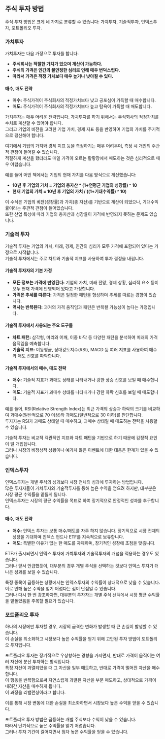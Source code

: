 ## 주식 투자 방법

주식 투자 방법은 크게 네 가지로 분류할 수 있습니다: 가치투자, 기술적투자, 인덱스투자, 포트폴리오 투자.

### 가치투자

가치투자는 다음 가정으로 투자를 합니다:
- **주식회사는 적절한 가치가 있으며 계산이 가능하다.**
- **주식의 가격은 인간의 불안정한 심리로 인해 매우 변덕스럽다.**
- **따라서 가격은 적정 가치보다 매우 높거나 낮아질 수 있다.**

#### 매수, 매도 전략
- **매수:** 주식가격이 주식회사의 적정가치보다 낮고 공포심이 가득할 때 매수합니다.
- **매도:** 주식가격이 주식회사의 적정가치보다 높고 탐욕이 가득할 때 매도합니다.

가치투자는 매우 어려운 전략입니다. 가치투자를 하기 위해서는 주식회사의 적정가치를 수치로 계산할 수 있어야 합니다.  
그리고 기업의 비전을 고려한 기업 가치, 경제 지표 등을 반영하여 기업의 가치를 주기적으로 갱신해야 합니다.

여기에서 기업의 가치와 경제 지표 등을 측정하기는 매우 어려우며, 측정 시 개인의 주관적 관점이 들어갈 수 있습니다.  
적절하게 계산을 했더라도 매일 가격이 오르는 활황장에서 매도하는 것은 심리적으로 매우 어렵습니다.

예를 들어 어떤 책에서는 기업의 현재 가치를 다음 방식으로 계산했습니다:

- **10년 후 기업의 가치 = 기업의 총자산 * (1+연평균 기업의 성장률) ^ 10**
- **현재 기업의 가치 = 10년 후 기업의 가치 / ((1+기대수익률) ^ 10)**

이 수식은 기업의 비전(성장률)과 가치(총 자산)를 기반으로 계산이 되었으나, 기대수익률이라는 주관적 관점이 들어있습니다.  
또한 산업 특성에 따라 기업의 총자산과 성장률이 가격에 반영되지 못하는 문제도 있습니다.

### 기술적 투자

기술적 투자는 기업의 가치, 미래, 경제, 인간의 심리가 모두 가격에 포함되어 있다는 가정으로 시작합니다.  
기술적 투자에서는 주로 차트와 기술적 지표를 사용하여 투자 결정을 내립니다.

#### 기술적 투자자의 기본 가정
- **모든 정보는 가격에 반영된다:** 기업의 가치, 미래 전망, 경제 상황, 심리적 요소 등이 모두 현재 가격에 반영되어 있다고 가정합니다.
- **가격은 추세를 따른다:** 가격은 일정한 패턴을 형성하며 추세를 따르는 경향이 있습니다.
- **역사는 반복된다:** 과거의 가격 움직임과 패턴은 반복될 가능성이 높다는 가정입니다.

#### 기술적 투자에서 사용되는 주요 도구들
- **차트 패턴:** 삼각형, 머리와 어깨, 이중 바닥 등 다양한 패턴을 분석하여 미래의 가격 움직임을 예측합니다.
- **기술적 지표:** 이동평균, 상대강도지수(RSI), MACD 등 여러 지표를 사용하여 매수와 매도 신호를 파악합니다.

#### 기술적 투자에서의 매수, 매도 전략
- **매수:** 기술적 지표가 과매도 상태를 나타내거나 강한 상승 신호를 보일 때 매수합니다.
- **매도:** 기술적 지표가 과매수 상태를 나타내거나 강한 하락 신호를 보일 때 매도합니다.

예를 들어, RSI(Relative Strength Index)는 최근 가격의 상승과 하락의 크기를 비교하여 과매수(일반적으로 70 이상)와 과매도(일반적으로 30 이하)를 판단합니다.  
투자자는 RSI가 과매도 상태일 때 매수하고, 과매수 상태일 때 매도하는 전략을 사용할 수 있습니다.

기술적 투자는 비교적 객관적인 지표와 차트 패턴을 기반으로 하기 때문에 감정적 요인이 덜 개입됩니다.  
그러나 시장의 비정상적 상황이나 예기치 않은 이벤트에 대한 대응은 한계가 있을 수 있습니다.

### 인덱스투자

인덱스투자는 개별 주식의 성과보다 시장 전체의 성과에 투자하는 방법입니다.  
많은 투자자들이 가치투자와 기술적투자를 통해 높은 수익을 얻으려 하지만, 대부분은 시장 평균 수익률을 밑돌게 됩니다.  
인덱스투자는 시장의 평균 수익률을 목표로 하여 장기적으로 안정적인 성과를 추구합니다.

#### 매수, 매도 전략
- **매수:** 인덱스 투자는 보통 매수/매도를 자주 하지 않습니다. 장기적으로 시장 전체의 성장을 기대하며 인덱스 펀드나 ETF를 지속적으로 보유합니다.
- **매도:** 특별한 이유가 없는 한 매도를 자제하며, 장기적인 성장에 초점을 맞춥니다.

ETF가 출시되면서 인덱스 투자에 가치투자와 기술적투자의 개념을 적용하는 경우도 있습니다.  
그러나 앞서 언급했듯이, 대부분의 경우 개별 주식을 선택하는 것보다 인덱스 투자가 더 나은 성과를 보일 수 있습니다.

특정 종목이 급등하는 상황에서는 인덱스투자의 수익률이 상대적으로 낮을 수 있습니다.  
이로 인해 높은 수익을 얻기 어렵다는 점이 단점일 수 있습니다.  
그러나 다시 한 번 강조하자면, 대부분의 투자자는 개별 주식 선택에서 시장 평균 수익률을 밑돌았음을 주목할 필요가 있습니다.

### 포트폴리오 투자

하나의 시장에만 투자할 경우, 시장의 급격한 변화가 발생할 때 큰 손실이 발생할 수 있습니다.  
이 손실을 최소화하고 시장보다 높은 수익률을 얻기 위해 고안된 투자 방법이 포트폴리오 투자입니다.

포트폴리오 투자는 장기적으로 우상향하는 경향을 가지면서, 반대로 가격이 움직이는 여러 자산에 분산 투자하는 방식입니다.  
특정 자산이 과열되었을 때 그 자산을 일부 매도하고, 반대로 가격이 떨어진 자산을 매수합니다.  
이 행동을 반복함으로써 자연스럽게 과열된 자산을 부분 매도하고, 상대적으로 가격이 내려간 자산을 매수하게 됩니다.  
이 과정을 리밸런싱이라고 합니다.

이를 통해 시장 변동에 대한 손실을 최소화하면서 시장보다 높은 수익을 얻을 수 있습니다.

포트폴리오 투자 방법은 급등하는 개별 주식보다 수익이 낮을 수 있습니다.  
따라서 단기적으로 높은 수익률을 얻기 어렵습니다.  
그러나 투자 기간이 길어지면서 점차 높은 수익률을 얻을 수 있습니다.
